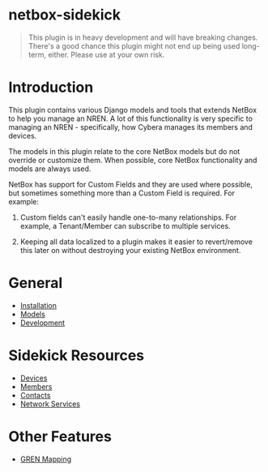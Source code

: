 # netbox-sidekick

> This plugin is in heavy development and will have breaking changes.
> There's a good chance this plugin might not end up being used long-term,
> either. Please use at your own risk.

# Introduction

This plugin contains various Django models and tools that extends NetBox
to help you manage an NREN. A lot of this functionality is very specific
to managing an NREN - specifically, how Cybera manages its members and
devices.

The models in this plugin relate to the core NetBox models but do not
override or customize them. When possible, core NetBox functionality
and models are always used.

NetBox has support for Custom Fields and they are used where possible,
but sometimes something more than a Custom Field is required. For
example:

1. Custom fields can't easily handle one-to-many relationships. For
   example, a Tenant/Member can subscribe to multiple services.

2. Keeping all data localized to a plugin makes it easier to
   revert/remove this later on without destroying your existing NetBox
   environment.

# General

* [Installation](./install.md)
* [Models](./models.md)
* [Development](./development.md)

# Sidekick Resources

* [Devices](./devices.md)
* [Members](./members.md)
* [Contacts](./contacts.md)
* [Network Services](./network_services.md)

# Other Features

* [GREN Mapping](./mapping.md)
